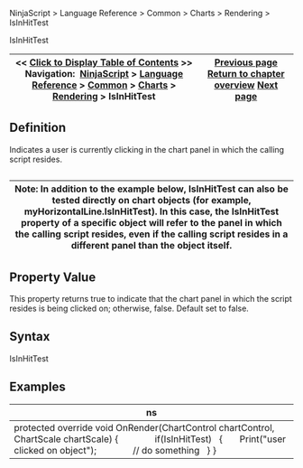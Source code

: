 ﻿
NinjaScript > Language Reference > Common > Charts > Rendering > IsInHitTest

IsInHitTest

| << [Click to Display Table of Contents](isinhittest.md) >> **Navigation:**     [NinjaScript](ninjascript-1.md) > [Language Reference](language_reference_wip-1.md) > [Common](common-1.md) > [Charts](chart-1.md) > [Rendering](rendering-1.md) > IsInHitTest | [Previous page](forcerefresh-1.md) [Return to chapter overview](rendering-1.md) [Next page](isselected-1.md) |
| --- | --- |
## Definition
Indicates a user is currently clicking in the chart panel in which the calling script resides. 
## 

| Note: In addition to the example below, IsInHitTest can also be tested directly on chart objects (for example, myHorizontalLine.IsInHitTest). In this case, the IsInHitTest property of a specific object will refer to the panel in which the calling script resides, even if the calling script resides in a different panel than the object itself. |
| --- |
## 
## Property Value
This property returns true to indicate that the chart panel in which the script resides is being clicked on; otherwise, false. Default set to false.
 
## Syntax
IsInHitTest
## 
## Examples

| ns |
| --- |
| protected override void OnRender(ChartControl chartControl, ChartScale chartScale) {                if(IsInHitTest)    {        Print("user clicked on object");                  // do something    } } |
